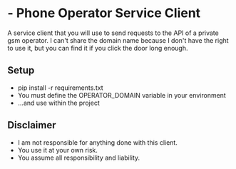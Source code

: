 # - Phone Operator Service Client
A service client that you will use to send requests to the API of a private gsm operator.
I can't share the domain name because I don't have the right to use it, but you can find it if you click the door long enough.

## Setup

- pip install -r requirements.txt
- You must define the OPERATOR_DOMAIN variable in your environment
- ...and use within the project

## Disclaimer

- I am not responsible for anything done with this client.
- You use it at your own risk.
- You assume all responsibility and liability.
